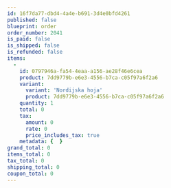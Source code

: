 ```yaml
---
id: 16f7da77-dbd4-4a4e-b691-3d4e0bfd4261
published: false
blueprint: order
order_number: 2041
is_paid: false
is_shipped: false
is_refunded: false
items:
  -
    id: 0797946a-fa54-4eaa-a156-ae28f46e6cea
    product: 7dd9779b-e6e3-4556-b7ca-c05f97a6f2a6
    variant:
      variant: 'Nordijska hoja'
      product: 7dd9779b-e6e3-4556-b7ca-c05f97a6f2a6
    quantity: 1
    total: 0
    tax:
      amount: 0
      rate: 0
      price_includes_tax: true
    metadata: {  }
grand_total: 0
items_total: 0
tax_total: 0
shipping_total: 0
coupon_total: 0
---
```

